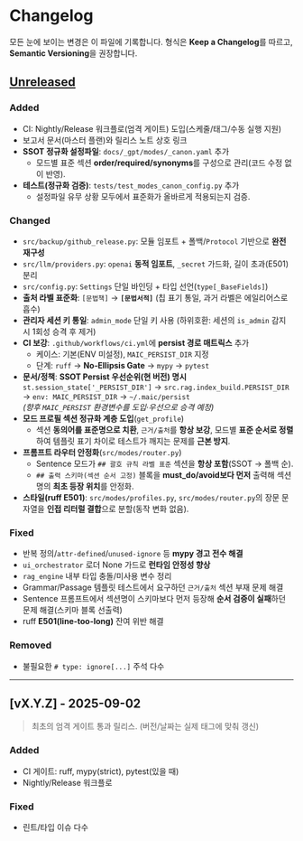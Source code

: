 # Changelog
모든 눈에 보이는 변경은 이 파일에 기록합니다. 형식은 **Keep a Changelog**를 따르고, **Semantic Versioning**을 권장합니다.

## [Unreleased]
### Added
- CI: Nightly/Release 워크플로(엄격 게이트) 도입(스케줄/태그/수동 실행 지원)
- 보고서 문서(마스터 플랜)와 릴리스 노트 상호 링크
- **SSOT 정규화 설정파일**: `docs/_gpt/modes/_canon.yaml` 추가  
  - 모드별 표준 섹션 **order/required/synonyms**를 구성으로 관리(코드 수정 없이 반영).
- **테스트(정규화 검증)**: `tests/test_modes_canon_config.py` 추가  
  - 설정파일 유무 상황 모두에서 표준화가 올바르게 적용되는지 검증.

### Changed
- `src/backup/github_release.py`: 모듈 임포트 + 폴백/`Protocol` 기반으로 **완전 재구성**
- `src/llm/providers.py`: `openai` **동적 임포트**, `_secret` 가드화, 길이 초과(E501) 분리
- `src/config.py`: `Settings` 단일 바인딩 + 타입 선언(`type[_BaseFields]`)
- **출처 라벨 표준화**: `[문법책]` → **`[문법서적]`** (칩 표기 통일, 과거 라벨은 에일리어스로 흡수)
- **관리자 세션 키 통일**: `admin_mode` 단일 키 사용 (하위호환: 세션의 `is_admin` 감지 시 1회성 승격 후 제거)
- **CI 보강**: `.github/workflows/ci.yml`에 **persist 경로 매트릭스** 추가  
  - 케이스: 기본(ENV 미설정), `MAIC_PERSIST_DIR` 지정  
  - 단계: `ruff` → **No‑Ellipsis Gate** → `mypy` → `pytest`
- **문서/정책**: **SSOT Persist 우선순위(현 버전) 명시**  
  `st.session_state['_PERSIST_DIR']` → `src.rag.index_build.PERSIST_DIR` → `env: MAIC_PERSIST_DIR` → `~/.maic/persist`  
  *(향후 `MAIC_PERSIST` 환경변수를 도입·우선으로 승격 예정)*
- **모드 프로필 섹션 정규화 계층 도입**(`get_profile`)  
  - 섹션 **동의어를 표준명으로 치환**, `근거/출처`를 **항상 보강**, 모드별 **표준 순서로 정렬**하여 템플릿 표기 차이로 테스트가 깨지는 문제를 **근본 방지**.
- **프롬프트 라우터 안정화**(`src/modes/router.py`)  
  - Sentence 모드가 `## 괄호 규칙 라벨 표준` 섹션을 **항상 포함**(SSOT → 폴백 순).  
  - `## 출력 스키마(섹션 순서 고정)` 블록을 **must_do/avoid보다 먼저** 출력해 섹션명의 **최초 등장 위치**를 안정화.
- **스타일(ruff E501)**: `src/modes/profiles.py`, `src/modes/router.py`의 장문 문자열을 **인접 리터럴 결합**으로 분할(동작 변화 없음).

### Fixed
- 반복 정의/`attr-defined`/`unused-ignore` 등 **mypy 경고 전수 해결**
- `ui_orchestrator` 로더 None 가드로 **런타임 안정성 향상**
- `rag_engine` 내부 타입 충돌/미사용 변수 정리
- Grammar/Passage 템플릿 테스트에서 요구하던 `근거/출처` 섹션 부재 문제 해결
- Sentence 프롬프트에서 섹션명이 스키마보다 먼저 등장해 **순서 검증이 실패**하던 문제 해결(스키마 블록 선출력)
- ruff **E501(line-too-long)** 잔여 위반 해결

### Removed
- 불필요한 `# type: ignore[...]` 주석 다수

---

## [vX.Y.Z] - 2025-09-02
> 최초의 엄격 게이트 통과 릴리스. (버전/날짜는 실제 태그에 맞춰 갱신)

### Added
- CI 게이트: ruff, mypy(strict), pytest(있을 때)
- Nightly/Release 워크플로

### Fixed
- 린트/타입 이슈 다수

[Unreleased]: https://github.com/LEES1605/MAIC/compare/index-20250829-071822...HEAD
[index-20250829-071822]: https://github.com/LEES1605/MAIC/releases/tag/index-20250829-071822
